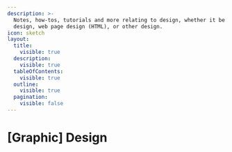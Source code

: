```yaml
---
description: >-
  Notes, how-tos, tutorials and more relating to design, whether it be graphic
  design, web page design (HTML), or other design.
icon: sketch
layout:
  title:
    visible: true
  description:
    visible: true
  tableOfContents:
    visible: true
  outline:
    visible: true
  pagination:
    visible: false
---
```


# \[Graphic] Design

